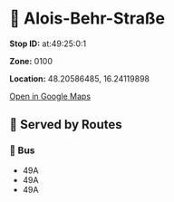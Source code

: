 # 🚉 Alois-Behr-Straße


**Stop ID:** at:49:25:0:1

**Zone:** 0100

**Location:** 48.20586485, 16.24119898

[Open in Google Maps](https://www.google.com/maps?q=48.20586485,16.24119898)

## 🚆 Served by Routes

### 🚌 Bus
- 49A
- 49A
- 49A